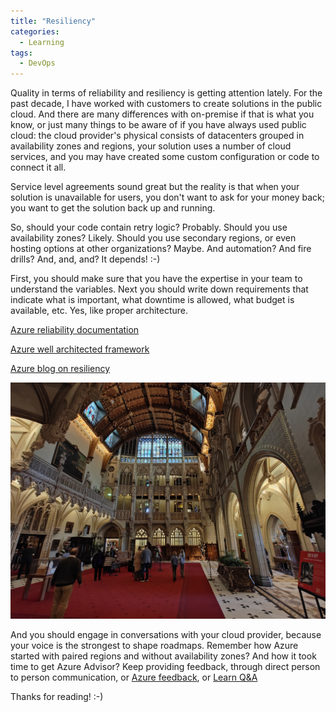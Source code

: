 ```yaml
---
title: "Resiliency"
categories:
  - Learning
tags:
  - DevOps
---
```


Quality in terms of reliability and resiliency is getting attention lately. For the past decade, I have worked with customers to create solutions in the public cloud. And there are many differences with on-premise if that is what you know, or just many things to be aware of if you have always used public cloud: the cloud provider's physical consists of datacenters grouped in availability zones and regions, your solution uses a number of cloud services, and you may have created some custom configuration or code to connect it all. 

Service level agreements sound great but the reality is that when your solution is unavailable for users, you don't want to ask for your money back; you want to get the solution back up and running. 

So, should your code contain retry logic? Probably. 
Should you use availability zones? Likely.
Should you use secondary regions, or even hosting options at other organizations? Maybe.
And automation? And fire drills? And, and, and?
It depends! :-)

First, you should make sure that you have the expertise in your team to understand the variables. Next you should write down requirements that indicate what is important, what downtime is allowed, what budget is available, etc. Yes, like proper architecture. 

[Azure reliability documentation](https://learn.microsoft.com/azure/reliability/overview?wt.mc_id=pdebruin_content_blog_cnl_csasci)

[Azure well architected framework](https://learn.microsoft.com/azure/well-architected/reliability/principles?wt.mc_id=pdebruin_content_blog_cnl_csasci)

[Azure blog on resiliency](https://azure.microsoft.com/blog/?s=resiliency&wt.mc_id=pdebruin_content_blog_cnl_csasci)

![img](../assets/images/2024-11-08-resiliency.jpg)

And you should engage in conversations with your cloud provider, because your voice is the strongest to shape roadmaps. Remember how Azure started with paired regions and without availability zones? And how it took time to get Azure Advisor? Keep providing feedback, through direct person to person communication, or [Azure feedback](https://feedback.azure.com/?wt.mc_id=pdebruin_content_blog_cnl_csasci), or [Learn Q&A](https://learn.microsoft.com/answers/tags/133/azure?wt.mc_id=pdebruin_content_blog_cnl_csasci)

Thanks for reading! :-)
